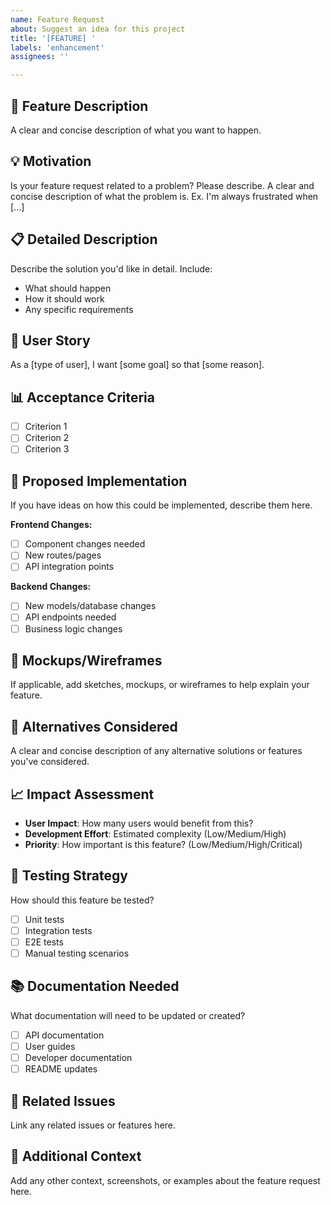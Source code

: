 ```yaml
---
name: Feature Request
about: Suggest an idea for this project
title: '[FEATURE] '
labels: 'enhancement'
assignees: ''

---
```


## 🚀 Feature Description
A clear and concise description of what you want to happen.

## 💡 Motivation
Is your feature request related to a problem? Please describe.
A clear and concise description of what the problem is. Ex. I'm always frustrated when [...]

## 📋 Detailed Description
Describe the solution you'd like in detail. Include:
- What should happen
- How it should work
- Any specific requirements

## 🎯 User Story
As a [type of user], I want [some goal] so that [some reason].

## 📊 Acceptance Criteria
- [ ] Criterion 1
- [ ] Criterion 2
- [ ] Criterion 3

## 🔧 Proposed Implementation
If you have ideas on how this could be implemented, describe them here.

**Frontend Changes:**
- [ ] Component changes needed
- [ ] New routes/pages
- [ ] API integration points

**Backend Changes:**
- [ ] New models/database changes
- [ ] API endpoints needed
- [ ] Business logic changes

## 🎨 Mockups/Wireframes
If applicable, add sketches, mockups, or wireframes to help explain your feature.

## 🔄 Alternatives Considered
A clear and concise description of any alternative solutions or features you've considered.

## 📈 Impact Assessment
- **User Impact**: How many users would benefit from this?
- **Development Effort**: Estimated complexity (Low/Medium/High)
- **Priority**: How important is this feature? (Low/Medium/High/Critical)

## 🧪 Testing Strategy
How should this feature be tested?
- [ ] Unit tests
- [ ] Integration tests
- [ ] E2E tests
- [ ] Manual testing scenarios

## 📚 Documentation Needed
What documentation will need to be updated or created?
- [ ] API documentation
- [ ] User guides
- [ ] Developer documentation
- [ ] README updates

## 🔗 Related Issues
Link any related issues or features here.

## 📝 Additional Context
Add any other context, screenshots, or examples about the feature request here.